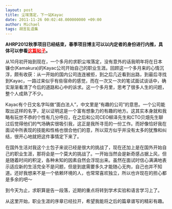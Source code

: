 ```yaml
---
layout: post
title: 尘埃落定，下一站Kayac
date: 2011-11-26 00:02:48.000000000 +09:00
author: Michael
tags: 胡言乱语集
---
```

<strong>AHRP2012秋季项目已经结束，春季项目博主可以以内定者的身份进行内推，具体可以参看<a href="http://www.onevcat.com/2012/01/ahrp2012/"><span style="color: #ff0000;">这篇帖子</span></a>。</strong>

从10月初开始到现在，一个多月的求职尘埃落定，没有意外的话我明年将在日本镰仓(<span>Kamakura</span>)的Kayac公司开始自己的职业生涯。回顾这一个多月来的心情沉浮，颇有收获：从一开始的国内公司连连被拒，到之后几近看到出路，到最后寻找到Kayac，一路过来似乎有些宿命的感觉，而在一次又一次的笔试面试谈话中，确实渐渐看清了今后的道路和心中的诉求。这一个多月里，思考了很多人生的问题，整个人成熟了不少。

Kayac有个日文名字叫做“面白法人”，中文里是“有趣的公司”的意思。一个公司能取出这样的名字，足以证明这是一个富有想象力的有趣的地方。这其实本身就和我略有玩世不恭的个性有几分呼应，在之后和公司CEO柳泽先生和CTO贝畑先生聊过后觉得他们的气场确实很吸引我，这正是我所寻觅的一份工作。而好像恰好我在面试中所表现的技能和性格也很合他们的意，所以双方似乎并没有太多的犹豫和纠结，很开心地就把这件事情定下来了。

在国外生活对我这个土包子来说已经是很大的挑战了，现在还加上是在国外开始自己的职业生涯，那将会是一个莫大的挑战了。一开始当然会是新奇感占据上风，但是随着时间的积淀，各种未知的因素自然会浮现出来。虽然在面试时信心满满地表示适应新的生活完全不是问题，但是到底需要多久才能随心无拘，自己也并不知道。还好我想来不是一个依赖环境的人，也常常喜欢独立，所以也许现在的担心都是多余的吧～

到今天为止，求职算是告一段落，近期的重点将转到学术实验和语言学习上了。

从这里开始，职业生涯的序章已经拉开，希望我能将之后的篇章谱写的精彩有趣。

